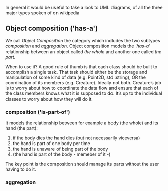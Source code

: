 In general it would be useful to take a look to UML diagrams, of all the three major types spoken of on wikipedia

## Object composition ('has-a')

We call *Object Composition* the category which includes the two subtypes *composition* and *aggregation*. Object composition models the *'has-a'* relationship between an object called *the whole* and another one called *the part*.

When to use it? 
A good rule of thumb is that each class should be built to accomplish a single task. That task should either be the storage and manipulation of some kind of data (e.g. Point2D, std::string), OR the coordination of its members (e.g. Creature). Ideally not both. Creature’s job is to worry about how to coordinate the data flow and ensure that each of the class members knows what it is supposed to do. It’s up to the individual classes to worry about how they will do it.

### composition  ('is-part-of')
It models the relationship between for example a body (the whole) and its hand (the part):
1. if the body dies the hand dies (but not necessarily viceversa)
2. the hand is part of one body per time
3. the hand is unaware of being part of the body
4. (the hand is part of the body - memeber of it -)

The key point is the composition should manage its parts without the user having to do it.

### aggregation